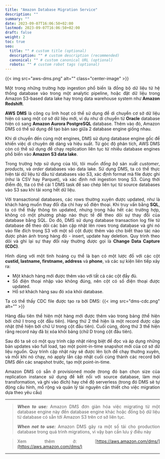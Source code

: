 ```yaml
---
title: "Amazon Database Migration Service"
description: ""
summary: ""
date: 2023-09-07T16:06:50+02:00
lastmod: 2023-09-07T16:06:50+02:00
draft: false
weight: 2
toc: true
seo:
  title: "" # custom title (optional)
  description: "" # custom description (recommended)
  canonical: "" # custom canonical URL (optional)
  robots: "" # custom robot tags (optional)
---
```

<style>body {text-align: justify}</style>

{{< img src="aws-dms.png" alt="" class="center-image" >}}

Một trong những trường hợp ingestion phổ biến là đồng bộ dữ liệu từ hệ thống database vào trong một analytic pipeline, hoặc đặt dữ liệu trong Amazon S3-based data lake hay trong data warehouse system như **Amazon Redshift**.

**AWS DMS** là công cụ linh hoạt có thể sử dụng để di chuyển cơ sở dữ liệu hiện có sang một cơ sở dữ liệu mới, ví dụ như di chuyển từ **Oracle** database hiện có sang **Amazon Aurora PostgreSQL** database. Thêm vào đó, Amazon DMS có thể sử dụng để tạo bản sao giữa 2 database engine giống nhau.

Khi di chuyển đến cùng một engines, DMS sử dụng database engine gốc để khiến việc di chuyên dẽ dàng và hiệu suất. Từ góc độ phân tích, AWS DMS còn có thể sử dụng để chạy replication liên tục từ nhiều database engines phổ biến vào **Amazon S3 data lake**.

Trong trường hợp sử dụng của tôi, tôi muốn _đồng bộ_ sản xuất _customer_, _products_, và _order_ databases vào data lake. Sử dụng DMS, ta có thể thực hiện tải dữ liệu từ đầu từ databases vào S3, xác định format mà file được ghi (như là CSV hay Parquet), và xác định nơi ingestion trong S3. Cùng thời điểm đó, tta có thể cài 1 DMS task để sao chép liên tục từ source databases vào S3 sau khi tải xong hết dữ liệu.

Với transactional databases, các rows thường xuyên được updated, như là khách hàng muốn thay đổi địa chỉ hay số điện thoại. Khi truy vấn bằng **SQL**, ta có thể thấy thông tin updated, nhưng trong hầu hết các trường hợp, không có một phương pháp nào thực tế để theo dõi sự thay đổi của database bằng SQL. Do đó, DMS sử dụng database transaction log file từ database để theo dõi các bản cập nhật lên rows trong database và ghi nó vào file đích trong S3 với một số cột được thêm vào cho biết thao tác nào được phản ánh trong hàng đó - insert, update hay deletion. Quy trình theo dõi và ghi lại sự thay đổi này thường được gọi là **Change Data Capture (CDC)**.

Hình dùng với một tình hoáng cụ thể là bạn có một lược đồ với các cột **custid, lastname, firstname, address** và **phone**, và các sự kiện liên tiếp xảy ra:
- Một khách hàng mới được thêm vào với tất cả các cột đầy đủ.
- Số điện thoại nhập vào không đúng, nên cột có số điện thoại được updated.
- Hồ sơ khách hàng sau đó xóa khỏi database.

Ta có thể thấy CDC file được tạo ra bởi DMS:
{{< img src="dms-cdc.png" alt="" >}}

Hàng đầu tiên thể hiện một hàng mới được thêm vào trong bảng (thể hiện bởi chữ I trong cột đầu tiên).
Hàng thứ 2 thể hiện là một record được cập nhật (thể hiện bởi chữ U trong cột đầu tiên). Cuối cùng, dòng thứ 3 thể hiện rằng record này đã bị xóa khỏi bảng (chữ D trong cột đầu tiên).

Sau đó ta sẽ có một quy trình cập nhật riêng biệt để đọc và áp dụng những bản updates vào full load, tạo một point-in-time snapshot mới của cơ sở dữ liệu nguồn. 
Quy trình cập nhật này sẽ được lên lịch để chạy thường xuyên, và mỗi khi nó chạy, nó apply lần cập nhật cuối cùng thành các record bởi DMS đến các snapshot trước, tạo một point-in-time.

Amazon DMS có sẵn ở provisioned mode (trong đó bạn chọn size của replication instance sử dụng để kết nối với source database, làm mọi transformation, và ghi vào đích)
hay chế độ serverless (trong đó DMS sẽ tự động cấu hình, mổ rộng và quản lý tài nguyên cần thiết cho việc migration dựa theo yêu cầu)

---
> **_When to use:_** Amazon DMS đơn giản hóa việc migrating từ một database engine này đến database engine khác hoặc đồng bộ dữ liệu từ database có sẵn tới Amazon S3 trên cơ sở liên tục.
> 
> **_When not to use:_** Amazon DMS gây ra một số tải cho production database trong quá trình migrations, vì vậy bạn cần lưu ý điều này

> Xem thêm ở: [https://aws.amazon.com/dms/](https://aws.amazon.com/dms/)
---

